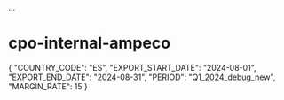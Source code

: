 ...
# cpo-internal-ampeco
{
  "COUNTRY_CODE": "ES",
  "EXPORT_START_DATE": "2024-08-01",
  "EXPORT_END_DATE": "2024-08-31",
  "PERIOD": "Q1_2024_debug_new",
  "MARGIN_RATE": 15
}